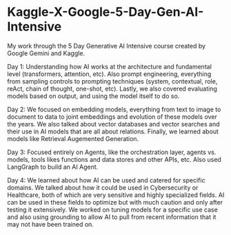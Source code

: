 # Kaggle-X-Google-5-Day-Gen-AI-Intensive
My work through the 5 Day Generative AI Intensive course created by Google Gemini and Kaggle.

Day 1: Understanding how AI works at the architecture and fundamental level (transformers, attention, etc). Also prompt engineering, everything from sampling controls to prompting techniques (system, contextual, role, reAct, chain of thought, one-shot, etc). Lastly, we also covered evaluating models based on output, and using the model itself to do so. 

Day 2: We focused on embedding models, everything from text to image to document to data to joint embeddings and evolution of these models over the years. We also talked about vector databases and vector searches and their use in AI models that are all about relations. Finally, we learned about models like Retrieval Augemented Generation.

Day 3: Focused entirely on Agents, like the orchestration layer, agents vs. models, tools likes functions and data stores and other APIs, etc. Also used LangGraph to build an AI Agent. 

Day 4: We learned about how AI can be used and catered for specific domains. We talked about how it could be used in Cybersecurity or Healthcare, both of which are very sensitive and highly specialized fields. AI can be used in these fields to optimize but with much caution and only after testing it extensively. We worked on tuning models for a specific use case and also using grounding to allow AI to pull from recent information that it may not have been trained on. 